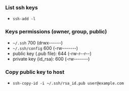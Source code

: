 ### List ssh keys
- `ssh-add -l`

### Keys permissions (owner, group, public)
- `~/.ssh`                700 (drwx------)
- `~/.ssh/config`         600 (-rw-------)
- public key (.pub file): 644 (-rw-r--r--)
- private key (id_rsa):   600 (-rw-------)

### Copy public key to host
- `ssh-copy-id -i ~/.ssh/rsa_id.pub user@example.com`


